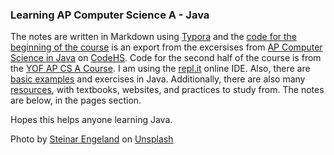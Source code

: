 ### Learning AP Computer Science A - Java

The notes are written in Markdown using [Typora](https://typora.io/) and the [code for the beginning of the course](https://github.com/MaxShalom/ap-java/tree/master/Java%20Course%20Code/Basic%20Java) is an export from the excersises from [AP Computer Science in Java](https://codehs.com/info/curriculum/apjava) on [CodeHS](https://codehs.com/). Code for the second half of the course is from the [YOF AP CS A Course](https://yofapcs.edunext.io/). I am using the [repl.it](https://repl.it/) online IDE. Also, there are [basic examples](https://github.com/MaxShalom/ap-java/tree/master/Example%20Programs) and exercises in Java. Additionally, there are also many [resources](http://maxshalom.me/ap-java/Resources/README.html), with textbooks, websites, and practices to study from. The notes are below, in the pages section.

Hopes this helps anyone learning Java.

Photo by [Steinar Engeland](https://unsplash.com/@steinart) on [Unsplash](https://unsplash.com/)
